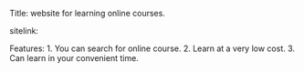 Title: website for learning online courses.

sitelink:

Features: 1. You can search for online course.
          2. Learn at a very low cost.
          3. Can learn in your convenient time.